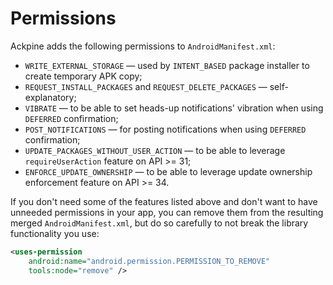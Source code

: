 Permissions
===========

Ackpine adds the following permissions to `AndroidManifest.xml`:

- `WRITE_EXTERNAL_STORAGE` — used by `INTENT_BASED` package installer to create temporary APK copy;
- `REQUEST_INSTALL_PACKAGES` and `REQUEST_DELETE_PACKAGES` — self-explanatory;
- `VIBRATE` — to be able to set heads-up notifications' vibration when using `DEFERRED` confirmation;
- `POST_NOTIFICATIONS` — for posting notifications when using `DEFERRED` confirmation;
- `UPDATE_PACKAGES_WITHOUT_USER_ACTION` — to be able to leverage `requireUserAction` feature on API >= 31;
- `ENFORCE_UPDATE_OWNERSHIP` — to be able to leverage update ownership enforcement feature on API >= 34.

If you don't need some of the features listed above and don't want to have unneeded permissions in your app, you can remove them from the resulting merged `AndroidManifest.xml`, but do so carefully to not break the library functionality you use:

```xml
<uses-permission
    android:name="android.permission.PERMISSION_TO_REMOVE"
    tools:node="remove" />
```